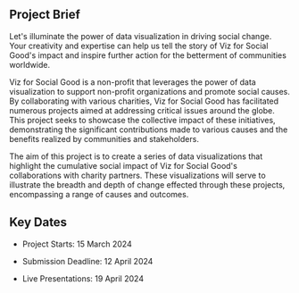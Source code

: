 ## Project Brief

Let's illuminate the power of data visualization in driving social change. Your creativity and expertise can help us tell the story of Viz for Social Good's impact and inspire further action for the betterment of communities worldwide.

Viz for Social Good is a non-profit that leverages the power of data visualization to support non-profit organizations and promote social causes. By collaborating with various charities, Viz for Social Good has facilitated numerous projects aimed at addressing critical issues around the globe. This project seeks to showcase the collective impact of these initiatives, demonstrating the significant contributions made to various causes and the benefits realized by communities and stakeholders.

The aim of this project is to create a series of data visualizations that highlight the cumulative social impact of Viz for Social Good's collaborations with charity partners. These visualizations will serve to illustrate the breadth and depth of change effected through these projects, encompassing a range of causes and outcomes.

 ## Key Dates

- Project Starts: 15 March 2024

- Submission Deadline: 12 April 2024

- Live Presentations: 19 April 2024
